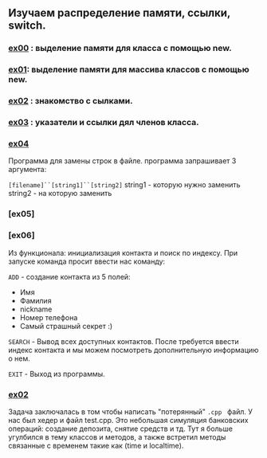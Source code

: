 ## Изучаем распределение памяти, ссылки, switch. 

### [ex00](https://github.com/odgigodji/CPP/tree/master/CPP01/ex00) : выделение памяти для класса с помощью new.
### [ex01](https://github.com/odgigodji/CPP/tree/master/CPP01/ex01): выделение памяти для массива классов с помощью new.
### [ex02](https://github.com/odgigodji/CPP/tree/master/CPP01/ex02) : знакомство с сылками.
### [ex03](https://github.com/odgigodji/CPP/tree/master/CPP01/ex03) : указатели и ссылки дял членов класса.
### [ex04](https://github.com/odgigodji/CPP/tree/master/CPP01/ex04)
Программа для замены строк в файлe.
программа запрашивает 3 аргумента: 

`[filename]``[string1]``[string2]`
string1 - которую нужно заменить
string2 - на которую заменить
### [ex05]
### [ex06]
Из функционала: инициализация контакта и поиск по индексу. 
При запуске команда просит ввести нас команду: 

`ADD` - создание контакта из 5 полей:
- Имя
- Фамилия
- nickname
- Номер телефона
- Самый страшный секрет :)

`SEARCH` - Вывод всех доступных контактов. После требуется ввести индекс контакта и мы можем посмотреть дополнительную информацию о нем.

`EXIT` - Выход из программы.  

### [ex02](https://github.com/odgigodji/CPP/tree/master/CPP00/ex02) 
Задача заключалась в том чтобы написать "потерянный" `.cpp ` файл. У нас был хедер и файл test.cpp. Это небольшая симуляция банковских операций: создание депозита, снятие средств и тд. Тут я больше угулбился в тему классов и методов, а также встретил методы связанные с временем такие как (time и localtime).
